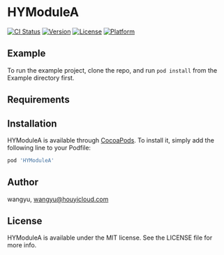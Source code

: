 # HYModuleA

[![CI Status](https://img.shields.io/travis/wangyu/HYModuleA.svg?style=flat)](https://travis-ci.org/wangyu/HYModuleA)
[![Version](https://img.shields.io/cocoapods/v/HYModuleA.svg?style=flat)](https://cocoapods.org/pods/HYModuleA)
[![License](https://img.shields.io/cocoapods/l/HYModuleA.svg?style=flat)](https://cocoapods.org/pods/HYModuleA)
[![Platform](https://img.shields.io/cocoapods/p/HYModuleA.svg?style=flat)](https://cocoapods.org/pods/HYModuleA)

## Example

To run the example project, clone the repo, and run `pod install` from the Example directory first.

## Requirements

## Installation

HYModuleA is available through [CocoaPods](https://cocoapods.org). To install
it, simply add the following line to your Podfile:

```ruby
pod 'HYModuleA'
```

## Author

wangyu, wangyu@houyicloud.com

## License

HYModuleA is available under the MIT license. See the LICENSE file for more info.
